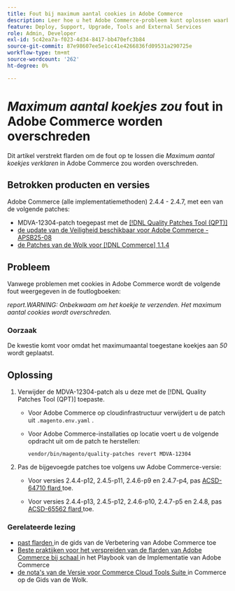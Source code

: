 ```yaml
---
title: Fout bij maximum aantal cookies in Adobe Commerce
description: Leer hoe u het Adobe Commerce-probleem kunt oplossen waarbij een fout optreedt waarbij het maximumaantal cookies wordt overschreden.
feature: Deploy, Support, Upgrade, Tools and External Services
role: Admin, Developer
exl-id: 5c42ea7a-f023-4d34-8417-bb470efc3b84
source-git-commit: 87e98607ee5e1cc41e4266836fd09531a290725e
workflow-type: tm+mt
source-wordcount: '262'
ht-degree: 0%

---
```


# *Maximum aantal koekjes zou* fout in Adobe Commerce worden overschreden

Dit artikel verstrekt flarden om de fout op te lossen die *Maximum aantal koekjes verklaren* in Adobe Commerce zou worden overschreden.

## Betrokken producten en versies

Adobe Commerce (alle implementatiemethoden) 2.4.4 - 2.4.7, met een van de volgende patches:

* MDVA-12304-patch toegepast met de [[!DNL Quality Patches Tool (QPT)] ](https://experienceleague.adobe.com/en/docs/commerce-operations/tools/quality-patches-tool/release-notes)
* [ de update van de Veiligheid beschikbaar voor Adobe Commerce - APSB25-08 ](https://experienceleague.adobe.com/en/docs/experience-cloud-kcs/kbarticles/ka-27149)
* [ de Patches van de Wolk voor  [!DNL Commerce]  1.1.4 ](https://experienceleague.adobe.com/en/docs/commerce-on-cloud/user-guide/release-notes/cloud-patches)

## Probleem

Vanwege problemen met cookies in Adobe Commerce wordt de volgende fout weergegeven in de foutlogboeken:

*report.WARNING: Onbekwaam om het koekje te verzenden. Het maximum aantal cookies wordt overschreden.*

### Oorzaak

De kwestie komt voor omdat het maximumaantal toegestane koekjes aan *50* wordt geplaatst.

## Oplossing

1. Verwijder de MDVA-12304-patch als u deze met de [!DNL Quality Patches Tool (QPT)] toepaste.

   * Voor Adobe Commerce op cloudinfrastructuur verwijdert u de patch uit `.magento.env.yaml` .
   * Voor Adobe Commerce-installaties op locatie voert u de volgende opdracht uit om de patch te herstellen:

     `vendor/bin/magento/quality-patches revert MDVA-12304`

1. Pas de bijgevoegde patches toe volgens uw Adobe Commerce-versie:

   * Voor versies 2.4.4-p12, 2.4.5-p11, 2.4.6-p9 en 2.4.7-p4, pas [ ACSD-64710 flard ](assets/acsd-64710_2.4.5-p11.patch.zip) toe.

   * Voor versies 2.4.4-p13, 2.4.5-p12, 2.4.6-p10, 2.4.7-p5 en 2.4.8, pas [ ACSD-65562 flard ](assets/acsd-65562_2.4.5-p12.patch.zip) toe.

### Gerelateerde lezing

* [ past flarden ](https://experienceleague.adobe.com/en/docs/commerce-operations/upgrade-guide/patches/apply) in de gids van de Verbetering van Adobe Commerce toe
* [ Beste praktijken voor het verspreiden van de flarden van Adobe Commerce bij schaal ](https://experienceleague.adobe.com/en/docs/commerce-operations/implementation-playbook/best-practices/maintenance/patching-at-scale) in het Playbook van de Implementatie van Adobe Commerce
* [ de nota&#39;s van de Versie voor Commerce Cloud Tools Suite ](https://experienceleague.adobe.com/en/docs/commerce-on-cloud/user-guide/release-notes/cloud-tools-suite) in Commerce op de Gids van de Wolk.
